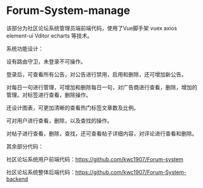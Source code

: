 # Forum-System-manage     

该部分为社区论坛系统管理员端前端代码，使用了Vue脚手架 vuex axios element-ui Vditor echarts 等技术。


系统功能设计：

设有路由守卫，未登录不可操作。

登录后，可查看所有公告，对公告进行禁用，启用和删除，还可增加新公告。

对每日一句进行管理，可增加和删除每日一句，对广告商进行查看，删除，增加的管理。对标签进行查看，删除操作。

还设计图表，可更加清晰的查看热门标签文章数及比例。

可对用户进行查看，删除，以及查找的操作。

对帖子进行查看，删除，查找，还可查看帖子详细内容，对评论进行查看和删除。

其余部分代码：

社区论坛系统用户前端代码：https://github.com/kwc1907/Forum-system

社区论坛系统整体后端代码：https://github.com/kwc1907/Forum-System-backend
